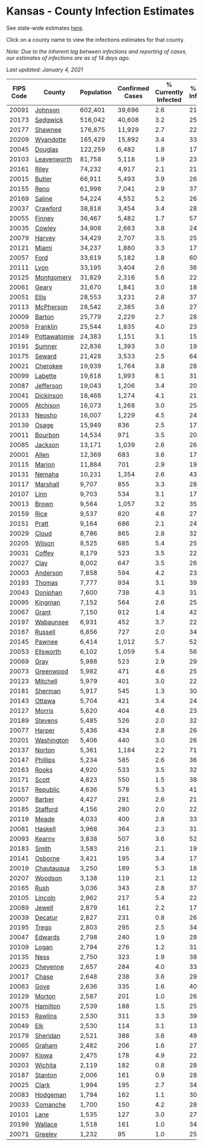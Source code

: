 # Kansas - County Infection Estimates

See state-wide estimates [here](/infections/us-ks).

Click on a county name to view the infections estimates for that county.

*Note: Due to the inherent lag between infections and reporting of cases, our estimates of infections are as of 14 days ago.*

*Last updated: January 4, 2021*

|   FIPS Code |                       County |   Population |   Confirmed Cases |   % Currently Infected |   % Total Infected |
|-------------|------------------------------|--------------|-------------------|------------------------|--------------------|
|       20091 |           [Johnson](johnson) |      602,401 |            39,696 |                    2.6 |               21.7 |
|       20173 |         [Sedgwick](sedgwick) |      516,042 |            40,608 |                    3.2 |               25.6 |
|       20177 |           [Shawnee](shawnee) |      176,875 |            11,929 |                    2.7 |               22.1 |
|       20209 |       [Wyandotte](wyandotte) |      165,429 |            15,892 |                    3.4 |               33.3 |
|       20045 |           [Douglas](douglas) |      122,259 |             6,482 |                    1.8 |               17.5 |
|       20103 |   [Leavenworth](leavenworth) |       81,758 |             5,118 |                    1.9 |               23.2 |
|       20161 |               [Riley](riley) |       74,232 |             4,917 |                    2.1 |               21.9 |
|       20015 |             [Butler](butler) |       66,911 |             5,493 |                    3.9 |               26.0 |
|       20155 |                 [Reno](reno) |       61,998 |             7,041 |                    2.9 |               37.0 |
|       20169 |             [Saline](saline) |       54,224 |             4,552 |                    5.2 |               26.7 |
|       20037 |         [Crawford](crawford) |       38,818 |             3,454 |                    3.4 |               28.6 |
|       20055 |             [Finney](finney) |       36,467 |             5,482 |                    1.7 |               57.2 |
|       20035 |             [Cowley](cowley) |       34,908 |             2,663 |                    3.8 |               24.0 |
|       20079 |             [Harvey](harvey) |       34,429 |             2,707 |                    3.5 |               25.3 |
|       20121 |               [Miami](miami) |       34,237 |             1,880 |                    3.3 |               17.3 |
|       20057 |                 [Ford](ford) |       33,619 |             5,182 |                    1.8 |               60.4 |
|       20111 |                 [Lyon](lyon) |       33,195 |             3,404 |                    2.6 |               36.3 |
|       20125 |     [Montgomery](montgomery) |       31,829 |             2,316 |                    5.6 |               22.8 |
|       20061 |               [Geary](geary) |       31,670 |             1,841 |                    3.0 |               18.4 |
|       20051 |               [Ellis](ellis) |       28,553 |             3,231 |                    2.8 |               37.0 |
|       20113 |       [McPherson](mcpherson) |       28,542 |             2,385 |                    3.6 |               27.5 |
|       20009 |             [Barton](barton) |       25,779 |             2,229 |                    2.7 |               28.3 |
|       20059 |         [Franklin](franklin) |       25,544 |             1,835 |                    4.0 |               23.0 |
|       20149 | [Pottawatomie](pottawatomie) |       24,383 |             1,151 |                    3.1 |               15.0 |
|       20191 |             [Sumner](sumner) |       22,836 |             1,393 |                    3.0 |               19.5 |
|       20175 |             [Seward](seward) |       21,428 |             3,533 |                    2.5 |               64.0 |
|       20021 |         [Cherokee](cherokee) |       19,939 |             1,764 |                    3.8 |               28.3 |
|       20099 |           [Labette](labette) |       19,618 |             1,993 |                    8.1 |               31.9 |
|       20087 |       [Jefferson](jefferson) |       19,043 |             1,206 |                    3.4 |               20.5 |
|       20041 |       [Dickinson](dickinson) |       18,466 |             1,274 |                    4.1 |               21.8 |
|       20005 |         [Atchison](atchison) |       16,073 |             1,268 |                    3.0 |               25.7 |
|       20133 |             [Neosho](neosho) |       16,007 |             1,229 |                    4.5 |               24.5 |
|       20139 |               [Osage](osage) |       15,949 |               836 |                    2.5 |               17.0 |
|       20011 |           [Bourbon](bourbon) |       14,534 |               971 |                    3.5 |               20.9 |
|       20085 |           [Jackson](jackson) |       13,171 |             1,039 |                    2.6 |               26.3 |
|       20001 |               [Allen](allen) |       12,369 |               683 |                    3.6 |               17.2 |
|       20115 |             [Marion](marion) |       11,884 |               701 |                    2.9 |               19.1 |
|       20131 |             [Nemaha](nemaha) |       10,231 |             1,354 |                    2.6 |               43.5 |
|       20117 |         [Marshall](marshall) |        9,707 |               855 |                    3.3 |               28.7 |
|       20107 |                 [Linn](linn) |        9,703 |               534 |                    3.1 |               17.7 |
|       20013 |               [Brown](brown) |        9,564 |             1,057 |                    3.2 |               35.5 |
|       20159 |                 [Rice](rice) |        9,537 |               820 |                    4.6 |               27.2 |
|       20151 |               [Pratt](pratt) |        9,164 |               686 |                    2.1 |               24.8 |
|       20029 |               [Cloud](cloud) |        8,786 |               865 |                    2.8 |               32.6 |
|       20205 |             [Wilson](wilson) |        8,525 |               685 |                    5.4 |               25.2 |
|       20031 |             [Coffey](coffey) |        8,179 |               523 |                    3.5 |               22.6 |
|       20027 |                 [Clay](clay) |        8,002 |               647 |                    3.5 |               26.6 |
|       20003 |         [Anderson](anderson) |        7,858 |               594 |                    4.2 |               23.4 |
|       20193 |             [Thomas](thomas) |        7,777 |               934 |                    3.1 |               39.4 |
|       20043 |         [Doniphan](doniphan) |        7,600 |               738 |                    4.3 |               31.4 |
|       20095 |           [Kingman](kingman) |        7,152 |               564 |                    2.6 |               25.5 |
|       20067 |               [Grant](grant) |        7,150 |               912 |                    1.4 |               42.6 |
|       20197 |       [Wabaunsee](wabaunsee) |        6,931 |               452 |                    3.7 |               22.4 |
|       20167 |           [Russell](russell) |        6,856 |               727 |                    2.0 |               34.7 |
|       20145 |             [Pawnee](pawnee) |        6,414 |             1,012 |                    5.7 |               52.8 |
|       20053 |       [Ellsworth](ellsworth) |        6,102 |             1,059 |                    5.4 |               56.0 |
|       20069 |                 [Gray](gray) |        5,988 |               523 |                    2.9 |               29.6 |
|       20073 |       [Greenwood](greenwood) |        5,982 |               471 |                    4.6 |               25.3 |
|       20123 |         [Mitchell](mitchell) |        5,979 |               401 |                    3.0 |               22.2 |
|       20181 |           [Sherman](sherman) |        5,917 |               545 |                    1.3 |               30.1 |
|       20143 |             [Ottawa](ottawa) |        5,704 |               421 |                    3.4 |               24.0 |
|       20127 |             [Morris](morris) |        5,620 |               404 |                    4.6 |               23.4 |
|       20189 |           [Stevens](stevens) |        5,485 |               526 |                    2.0 |               32.4 |
|       20077 |             [Harper](harper) |        5,436 |               434 |                    2.8 |               26.0 |
|       20201 |     [Washington](washington) |        5,406 |               440 |                    3.0 |               26.5 |
|       20137 |             [Norton](norton) |        5,361 |             1,184 |                    2.2 |               71.6 |
|       20147 |         [Phillips](phillips) |        5,234 |               585 |                    2.6 |               36.6 |
|       20163 |               [Rooks](rooks) |        4,920 |               533 |                    3.5 |               32.9 |
|       20171 |               [Scott](scott) |        4,823 |               550 |                    1.5 |               38.2 |
|       20157 |         [Republic](republic) |        4,636 |               578 |                    5.3 |               41.0 |
|       20007 |             [Barber](barber) |        4,427 |               291 |                    2.6 |               21.1 |
|       20185 |         [Stafford](stafford) |        4,156 |               280 |                    2.0 |               22.1 |
|       20119 |               [Meade](meade) |        4,033 |               400 |                    2.8 |               33.6 |
|       20081 |           [Haskell](haskell) |        3,968 |               364 |                    2.3 |               31.2 |
|       20093 |             [Kearny](kearny) |        3,838 |               507 |                    3.6 |               52.7 |
|       20183 |               [Smith](smith) |        3,583 |               216 |                    2.1 |               19.5 |
|       20141 |           [Osborne](osborne) |        3,421 |               195 |                    3.4 |               17.4 |
|       20019 |     [Chautauqua](chautauqua) |        3,250 |               189 |                    5.3 |               18.1 |
|       20207 |           [Woodson](woodson) |        3,138 |               119 |                    2.1 |               12.7 |
|       20165 |                 [Rush](rush) |        3,036 |               343 |                    2.8 |               37.5 |
|       20105 |           [Lincoln](lincoln) |        2,962 |               217 |                    5.4 |               22.9 |
|       20089 |             [Jewell](jewell) |        2,879 |               161 |                    2.2 |               17.7 |
|       20039 |           [Decatur](decatur) |        2,827 |               231 |                    0.8 |               26.6 |
|       20195 |               [Trego](trego) |        2,803 |               295 |                    2.5 |               34.3 |
|       20047 |           [Edwards](edwards) |        2,798 |               240 |                    1.9 |               28.8 |
|       20109 |               [Logan](logan) |        2,794 |               276 |                    1.2 |               31.9 |
|       20135 |                 [Ness](ness) |        2,750 |               323 |                    1.9 |               38.5 |
|       20023 |         [Cheyenne](cheyenne) |        2,657 |               284 |                    4.0 |               33.9 |
|       20017 |               [Chase](chase) |        2,648 |               238 |                    3.6 |               29.8 |
|       20063 |                 [Gove](gove) |        2,636 |               335 |                    1.6 |               40.8 |
|       20129 |             [Morton](morton) |        2,587 |               201 |                    1.0 |               26.2 |
|       20075 |         [Hamilton](hamilton) |        2,539 |               188 |                    1.5 |               25.2 |
|       20153 |           [Rawlins](rawlins) |        2,530 |               311 |                    3.3 |               39.7 |
|       20049 |                   [Elk](elk) |        2,530 |               114 |                    3.1 |               13.7 |
|       20179 |         [Sheridan](sheridan) |        2,521 |               388 |                    3.6 |               49.3 |
|       20065 |             [Graham](graham) |        2,482 |               206 |                    1.6 |               27.6 |
|       20097 |               [Kiowa](kiowa) |        2,475 |               178 |                    4.9 |               22.4 |
|       20203 |           [Wichita](wichita) |        2,119 |               182 |                    0.8 |               28.0 |
|       20187 |           [Stanton](stanton) |        2,006 |               161 |                    0.9 |               28.4 |
|       20025 |               [Clark](clark) |        1,994 |               195 |                    2.7 |               34.1 |
|       20083 |         [Hodgeman](hodgeman) |        1,794 |               162 |                    1.1 |               30.0 |
|       20033 |         [Comanche](comanche) |        1,700 |               150 |                    4.2 |               28.8 |
|       20101 |                 [Lane](lane) |        1,535 |               127 |                    3.0 |               27.2 |
|       20199 |           [Wallace](wallace) |        1,518 |               161 |                    1.0 |               34.8 |
|       20071 |           [Greeley](greeley) |        1,232 |                95 |                    1.0 |               25.1 |